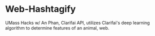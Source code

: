 # Web-Hashtagify
UMass Hacks w/ An Phan, Clarifai API, utilizes Clarifai's deep learning algorithm to determine features of an animal, web.
